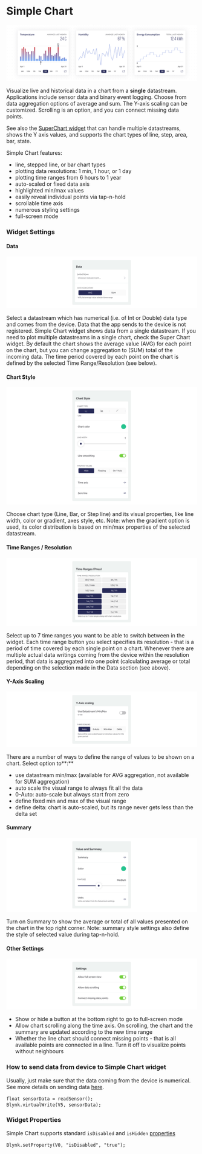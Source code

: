 # Simple Chart

![](../../.gitbook/assets/simple-chart-widget-newsletter.png)

Visualize live and historical data in a chart from a **single** datastream. Applications include sensor data and binary event logging. Choose from data aggregation options of average and sum. The Y-axis scaling can be customized.  Scrolling is an option, and you can connect missing data points.

See also the [SuperChart widget](superchart.md) that can handle multiple datastreams, shows the Y axis values, and supports the chart types of line, step, area, bar, state.

Simple Chart features:

* line, stepped line, or bar chart types
* plotting data resolutions: 1 min, 1 hour, or 1 day
* plotting time ranges from 6 hours to 1 year
* auto-scaled or fixed data axis
* highlighted min/max values
* easily reveal individual points via tap-n-hold
* scrollable time axis
* numerous styling settings
* full-screen mode

### **Widget Settings**

#### **Data**

![](../../.gitbook/assets/simple-chart-widget-data-settings.png)

Select a datastream which has numerical (i.e. of Int or Double) data type and comes from the device. Data that the app sends to the device is not registered. Simple Chart widget shows data from a single datastream. If you need to plot multiple datastreams in a single chart, check the Super Chart widget. By default the chart shows the average value (AVG) for each point on the chart, but you can change aggregation to (SUM) total of the incoming data. The time period covered by each point on the chart is defined by the selected Time Range/Resolution (see below).

#### Chart Style

![](../../.gitbook/assets/simple-chart-widget-style.png)

Choose chart type (Line, Bar, or Step line) and its visual properties, like line width, color or gradient, axes style, etc. Note: when the gradient option is used, its color distribution is based on min/max properties of the selected datastream.

#### Time Ranges / Resolution

![](../../.gitbook/assets/simple-chart-widget-time-ranges.png)

Select up to 7 time ranges you want to be able to switch between in the widget. Each time range button you select specifies its resolution - that is a period of time covered by each single point on a chart. Whenever there are multiple actual data writings coming from the device within the resolution period, that data is aggregated into one point (calculating average or total depending on the selection made in the Data section (see above).

#### Y-Axis Scaling

![](../../.gitbook/assets/simple-chart-widget-y-axis-scaling.png)

There are a number of ways to define the range of values to be shown on a chart. Select option to**:**

* use datastream min/max (available for AVG aggregation, not available for SUM aggregation)
* auto scale the visual range to always fit all the data
* 0-Auto: auto-scale but always start from zero
* define fixed min and max of the visual range
* define delta: chart is auto-scaled, but its range never gets less than the delta set

#### Summary

![](../../.gitbook/assets/simple-chart-widget-value-summary.png)

Turn on Summary to show the average or total of all values presented on the chart in the top right corner. Note: summary style settings also define the style of selected value during tap-n-hold.

#### Other Settings

![](../../.gitbook/assets/simple-chart-widget-settings.png)

* Show or hide a button at the bottom right to go to full-screen mode
* Allow chart scrolling along the time axis. On scrolling, the chart and the summary are updated according to the new time range
* Whether the line chart should connect missing points - that is all available points are connected in a line. Turn it off to visualize points without neighbours

### How to send data from device to Simple Chart widget

Usually, just make sure that the data coming from the device is numerical. See more details on sending data [here](https://docs.blynk.io/en/getting-started/how-to-display-any-sensor-data-in-blynk-app).

```
float sensorData = readSensor(); 
Blynk.virtualWrite(V5, sensorData);
```

### Widget Properties

Simple Chart supports standard `isDisabled` and `isHidden` [properties](https://docs.blynk.io/en/blynk.edgent-firmware-api/widget-properties)&#x20;

```
Blynk.setProperty(V0, "isDisabled", "true");
```
